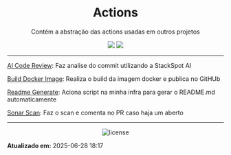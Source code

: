 <!--
template_name=head-default
template_version=v1
-->

<h1 align="center">Actions</h1>

<p align="center">
  Contém a abstração das actions usadas em outros projetos<br>
</p>

<p align="center">
<img src="https://img.shields.io/badge/topics:-grey"> 
<img src="https://img.shields.io/badge/actions-lightgrey">
</p>

<hr>


[AI Code Review](./.github/workflows/analyze-agent.yml): Faz analise do commit utilizando a StackSpot AI

[Build Docker Image](./.github/workflows/build-docker.yml): Realiza o build da imagem docker e publica no GitHUb

[Readme Generate](./.github/workflows/readme-generate.yml): Aciona script na minha infra para gerar o README.md automaticamente

[Sonar Scan](./.github/workflows/sonar.yml): Faz o scan e comenta no PR caso haja um aberto
<!--
template_name=footer-default
template_version=v1
-->

---
<p align="center">
   <img src="https://img.shields.io/badge/licença-GPL%203-blue.svg" alt="license">
</p>

**Atualizado em:** 2025-06-28 18:17
